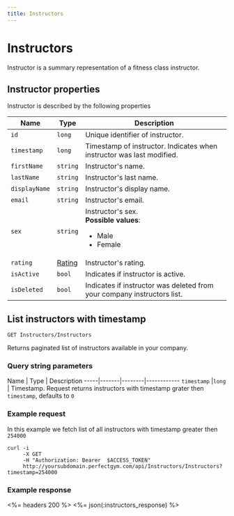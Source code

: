 ```yaml
---
title: Instructors
---
```


# Instructors

Instructor is a summary representation of a fitness class instructor.


## <a name="properties"></a>Instructor properties

Instructor is described by the following properties

Name            | Type                        | Description
-----|----------|------------------------------------------
`id`            |`long`                       | Unique identifier of instructor.
`timestamp`     |`long`                       | Timestamp of instructor. Indicates when instructor was last modified.
`firstName`     |`string`                     | Instructor's name.
`lastName`      |`string`                     | Instructor's last name.
`displayName`   |`string`                     | Instructor's display name.
`email`         |`string`                     | Instructor's email.
`sex`           |`string`                     | Instructor's sex. <br><strong>Possible values</strong>: <br><ul><li>Male</li><li>Female</li></ul>
`rating`        |[Rating][]					  | Instructor's rating.
`isActive`      |`bool`                       | Indicates if instructor is active.
`isDeleted`     |`bool`                       | Indicates if instructor was deleted from your company instructors list.



## List instructors with timestamp 

    GET Instructors/Instructors

Returns paginated list of instructors available in your company.


### Query string parameters

Name         | Type   | Description
-----|-------|--------|------------
`timestamp`  |`long`  | Timestamp. Request returns instructors with timestamp grater then `timestamp`, defaults to `0`


### Example request

In this example we fetch list of all instructors with timestamp greater then `254000`

``` command-line
curl -i 
     -X GET 
     -H "Authorization: Bearer  $ACCESS_TOKEN"  
     http://yoursubdomain.perfectgym.com/api/Instructors/Instructors?timestamp=254000
```


### Example response

<%= headers 200 %>
<%= json(:instructors_response) %>


 [Rating]:  /api/classes/ratings#properties